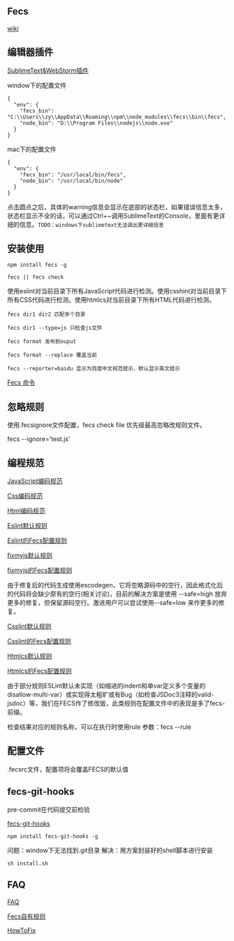 Fecs
-----

[wiki](https://github.com/ecomfe/fecs/wiki)

编辑器插件
----------

[SublimeText&WebStorm插件](https://github.com/leeight/Baidu-FE-Code-Style)

window下的配置文件

```
{
  "env": {
    "fecs_bin": "C:\\Users\\zy\\AppData\\Roaming\\npm\\node_modules\\fecs\\bin\\fecs",
    "node_bin": "D:\\Program Files\\nodejs\\node.exe"
  }
}
```

mac下的配置文件
```
{
  "env": {
    "fecs_bin": "/usr/local/bin/fecs",
    "node_bin": "/usr/local/bin/node"
  }
}

```

点击圆点之后，具体的warning信息会显示在底部的状态栏，如果错误信息太多，状态栏显示不全的话，可以通过Ctrl+~调用SublimeText的Console，里面有更详细的信息。```TODO：windows下sublimetext无法调出更详细信息```

安装使用
--------

```
npm install fecs -g
```

```
fecs || fecs check
```

使用eslint对当前目录下所有JavaScript代码进行检测。使用csshint对当前目录下所有CSS代码进行检测。使用htmlcs对当前目录下所有HTML代码进行检测。

```
fecs dir1 dir2 匹配多个目录
```

```
fecs dir1 --type=js 只检查js文件
```

```
fecs format 发布到ouput

fecs format --replace 覆盖当前
```

```
fecs --reporter=baidu 显示为百度中文规范提示，默认显示英文提示
```

[Fecs 命令](https://github.com/ecomfe/fecs/wiki/CLI)

忽略规则
-------

使用.fecsignore文件配置，fecs check file 优先级最高忽略改规则文件。

fecs --ignore='test.js'

编程规范
--------

[JavaScript编码规范](https://github.com/ecomfe/spec/blob/master/javascript-style-guide.md)

[Css编码规范](https://github.com/ecomfe/spec/blob/master/css-style-guide.md)

[Html编码规范](https://github.com/ecomfe/spec/blob/master/html-style-guide.md)

[Eslint默认规则](http://eslint.org/docs/rules/)

[Eslint的Fecs配置规则](https://github.com/ecomfe/fecs/blob/master/lib/js/eslint.yml)

[fixmyjs默认规则](http://jshint.com/docs/options/)

[fixmyjs的Fecs配置规则](https://github.com/ecomfe/fecs/blob/master/lib/js/jshint.yml)

由于修复后的代码生成使用escodegen，它将忽略源码中的空行，因此格式化后的代码将会缺少原有的空行(相关讨论)，目前的解决方案是使用 --safe=high 放弃更多的修复，但保留源码空行。激进用户可以尝试使用--safe=low 来作更多的修复。

[Csslint默认规则](https://github.com/ecomfe/node-csshint/blob/master/lib/config.js)

[Csslint的Fecs配置规则](https://github.com/ecomfe/fecs/blob/master/lib/css/csshint.yml)

[Htmlcs默认规则](https://github.com/ecomfe/htmlcs/blob/master/lib/default/htmlcsrc)

[Htmlcs的Fecs配置规则](https://github.com/ecomfe/fecs/blob/master/lib/html/htmlcs.yml)

由于部分规则ESLint默认未实现（如缩进的indent和单var定义多个变量的disallow-multi-var）或实现得太粗旷或有Bug（如检查JSDoc3注释的valid-jsdoc）等，我们在FECS作了修改版，此类规则在配置文件中的表现是多了fecs-前缀。

检查结果对应的规则名称，可以在执行时使用rule 参数：fecs --rule

配置文件
--------

.fecsrc文件，配置项将会覆盖FECS的默认值


fecs-git-hooks
--------------

pre-commit在代码提交前检验

[fecs-git-hooks](https://github.com/cxtom/fecs-git-hooks)

```
npm install fecs-git-hooks -g
```

问题：window下无法找到.git目录
解决：用方案封装好的shell脚本进行安装
```
sh install.sh
```

FAQ
----

[FAQ](https://github.com/ecomfe/fecs/wiki/FAQ)

[Fecs自有规则](https://github.com/ecomfe/fecs/wiki/FECSRules)

[HowToFix](https://github.com/ecomfe/fecs/wiki/HowToFix)
